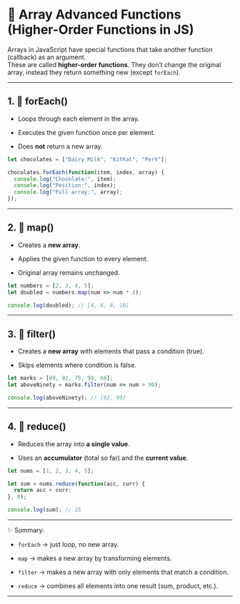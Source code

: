 

# 📘 Array Advanced Functions (Higher-Order Functions in JS)

Arrays in JavaScript have special functions that take another function (callback) as an argument.  
These are called **higher-order functions**. They don’t change the original array, instead they return something new (except `forEach`).

---

## 1. 🔹 forEach()

- Loops through each element in the array.
    
- Executes the given function once per element.
    
- Does **not** return a new array.
    

```js
let chocolates = ["Dairy Milk", "KitKat", "Perk"];

chocolates.forEach(function(item, index, array) {
  console.log("Chocolate:", item);
  console.log("Position:", index);
  console.log("Full array:", array);
});
```

---

## 2. 🔹 map()

- Creates a **new array**.
    
- Applies the given function to every element.
    
- Original array remains unchanged.
    

```js
let numbers = [2, 3, 4, 5];
let doubled = numbers.map(num => num * 2);

console.log(doubled); // [4, 6, 8, 10]
```

---

## 3. 🔹 filter()

- Creates a **new array** with elements that pass a condition (true).
    
- Skips elements where condition is false.
    

```js
let marks = [89, 92, 75, 99, 68];
let aboveNinety = marks.filter(num => num > 90);

console.log(aboveNinety); // [92, 99]
```

---

## 4. 🔹 reduce()

- Reduces the array into **a single value**.
    
- Uses an **accumulator** (total so far) and the **current value**.
    

```js
let nums = [1, 2, 3, 4, 5];

let sum = nums.reduce(function(acc, curr) {
  return acc + curr;
}, 0);

console.log(sum); // 15
```

---

✨ Summary:

- `forEach` → just loop, no new array.
    
- `map` → makes a new array by transforming elements.
    
- `filter` → makes a new array with only elements that match a condition.
    
- `reduce` → combines all elements into one result (sum, product, etc.).
    

---
